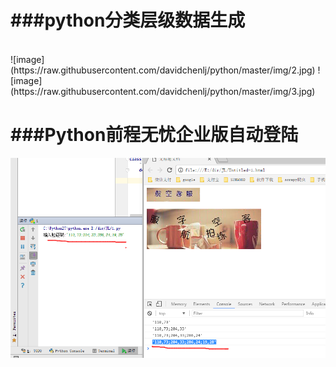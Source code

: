###python分类层级数据生成 
====
<br>
![image](https://raw.githubusercontent.com/davidchenlj/python/master/img/2.jpg)
![image](https://raw.githubusercontent.com/davidchenlj/python/master/img/3.jpg)


###Python前程无忧企业版自动登陆
====
![image](https://raw.githubusercontent.com/davidchenlj/python/master/img/1.jpg)
